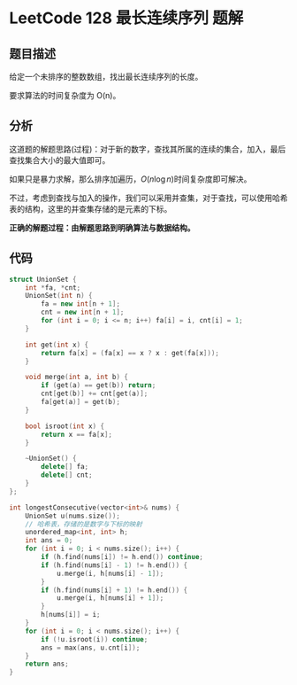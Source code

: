 # LeetCode 128 最长连续序列 题解

## 题目描述

给定一个未排序的整数数组，找出最长连续序列的长度。

要求算法的时间复杂度为 O(n)。



## 分析

这道题的解题思路(过程)：对于新的数字，查找其所属的连续的集合，加入，最后查找集合大小的最大值即可。

如果只是暴力求解，那么排序加遍历，$O(n\log{n})$时间复杂度即可解决。

不过，考虑到查找与加入的操作，我们可以采用并查集，对于查找，可以使用哈希表的结构，这里的并查集存储的是元素的下标。

**正确的解题过程：由解题思路到明确算法与数据结构。**



## 代码

```c++
struct UnionSet {
    int *fa, *cnt;
    UnionSet(int n) {
        fa = new int[n + 1];
        cnt = new int[n + 1];
        for (int i = 0; i <= n; i++) fa[i] = i, cnt[i] = 1;
    }

    int get(int x) {
        return fa[x] = (fa[x] == x ? x : get(fa[x]));
    }

    void merge(int a, int b) {
        if (get(a) == get(b)) return;
        cnt[get(b)] += cnt[get(a)];
        fa[get(a)] = get(b);
    }

    bool isroot(int x) {
        return x == fa[x];
    }

    ~UnionSet() {
        delete[] fa;
        delete[] cnt;
    }
};

int longestConsecutive(vector<int>& nums) { 
    UnionSet u(nums.size());
    // 哈希表，存储的是数字与下标的映射
    unordered_map<int, int> h;
    int ans = 0;
    for (int i = 0; i < nums.size(); i++) {
        if (h.find(nums[i]) != h.end()) continue;
        if (h.find(nums[i] - 1) != h.end()) {
            u.merge(i, h[nums[i] - 1]);
        }
        if (h.find(nums[i] + 1) != h.end()) {
            u.merge(i, h[nums[i] + 1]);
        }
        h[nums[i]] = i;
    }
    for (int i = 0; i < nums.size(); i++) {
        if (!u.isroot(i)) continue;
        ans = max(ans, u.cnt[i]);
    }
    return ans;
}
```

